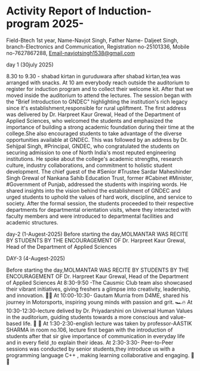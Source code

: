 # Activity Report of Induction-program 2025-

Field-Btech 1st year,
Name-Navjot Singh,
Father Name- Daljeet Singh,
branch-Electronics and Communication,
Registration no-25101336,
Mobile no-7627867288,
Email-navjotsingh1538@gmail.com

day 1 (30july 2025) 
 
8.30 to 9.30 - shabad kirtan in guruduwara
after shabad kirtan,tea was arranged with snacks.
At 10 am everybody reach outside the auditorium  to register for induction program  and to collect their welcome kit.
After that we moved inside the auditorium to attend the lectures.
The session began with the "Brief Introduction to GNDEC" highlighting the institution's rich legacy since it's establishment,responsible for rural upliftment.
The first address was delivered by Dr. Harpreet Kaur Grewal, Head of the Department of Applied Sciences, who welcomed the students and emphasized the importance of building a strong academic foundation during their time at the college.She also encouraged students to take advantage of the diverse opportunities available at GNDEC.
This was followed by an address by Dr. Sehijpal Singh, #Principal, GNDEC, who congratulated the students on securing admission to one of North India's most reputed engineering institutions. He spoke about the college's academic strengths, research culture, industry collaborations, and commitment to holistic student development.
The chief guest of the #Senior #Trustee Sardar Maheshinder Singh Grewal of Nankana Sahib Education Trust, former #Cabinet #Minister, #Government of Punjab, addressed the students with inspiring words. He shared insights into the vision behind the establishment of GNDEC and urged students to uphold the values of hard work, discipline, and service to society.
After the formal session, the students proceeded to their respective departments for departmental orientation visits, where they interacted with faculty members and were introduced to departmental facilities and academic structures.

day-2 (1-Augest-2025)
Before starting the day,MOLMANTAR WAS RECITE BY STUDENTS BY THE ENCOURAGEMENT OF Dr. Harpreet Kaur Grewal, Head of the Department of Applied Sciences






DAY-3 (4-Augest-2025) 

Before starting the day,MOLMANTAR WAS RECITE BY STUDENTS BY THE ENCOURAGEMENT OF Dr. Harpreet Kaur Grewal, Head of the Department of Applied Sciences
At  8:30-9:50 -The Causmic Club team also showcased their vibrant initiatives, giving freshers a glimpse into creativity, leadership, and innovation. 🚀✨
At  10:00-10:30- Gautam Murria from D4ME, shared his journey in Motorsports, inspiring young minds with passion and grit. 🏎️🔥
At  10:30-12:30-lecture delived  by Dr. Priyadarshini on Universal Human Values in the auditorium, guiding students towards a more conscious and value-based life. 🧠 💫
At  1:30-2:30-english lecture was taken by professor-AASTIK SHARMA in room no.106, lecture first began with the introduction of students after that sir give importance of communication in everyday life and in every field ,to explain their ideas.
At 2:30-3:30- Peer-to-Peer sessions was conducted by senior students,they introduce us with a programming language C++ , making learning collaborative and engaging. 🤝📘







